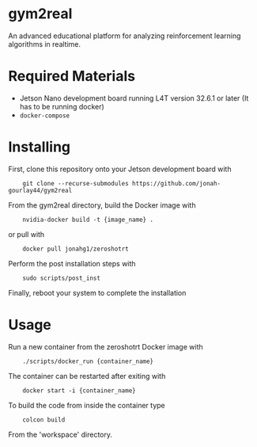 # gym2real
An advanced educational platform for analyzing reinforcement learning algorithms in realtime.

# Required Materials
- Jetson Nano development board running L4T version 32.6.1 or later (It has to be running docker)
- `docker-compose`

# Installing
First, clone this repository onto your Jetson development board with 

        git clone --recurse-submodules https://github.com/jonah-gourlay44/gym2real

From the gym2real directory, build the Docker image with

        nvidia-docker build -t {image_name} .
        
or pull with

        docker pull jonahg1/zeroshotrt

Perform the post installation steps with 

        sudo scripts/post_inst

Finally, reboot your system to complete the installation

# Usage
Run a new container from the zeroshotrt Docker image with

        ./scripts/docker_run {container_name}

The container can be restarted after exiting with

        docker start -i {container_name}

To build the code from inside the container type

        colcon build
        
From the 'workspace' directory.
